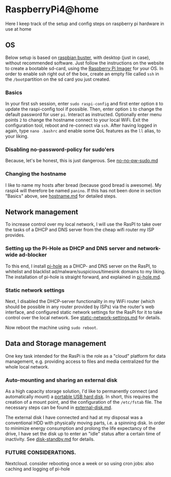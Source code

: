 # RaspberryPi4@home
Here I keep track of the setup and config steps on raspberry pi hardware in use at home

## OS
Below setup is based on [raspbian buster](https://www.raspberrypi.org/downloads/raspbian/), with desktop (just in case), without recommended software. Just follow the instructions on the website to create a bootable sd-card, using the [Raspberry Pi Imager](https://www.raspberrypi.org/downloads/) for your OS. In order to enable ssh right out of the box, create an empty file called `ssh` in the `/boot`partition on the sd card you just created. 

### Basics
In your first ssh session, enter `sudo raspi-config` and first enter option `8` to update the raspi-config tool if possible. Then, enter option `1` to change the default password for user `pi`. Interact as instructed. Optionally enter menu points `2` to change the hostname connect to your local WiFi. Exit the configuration tool, reboot and re-connect via `ssh`. After having logged in again, type `nano .bashrc` and enable some QoL features as the `ll` alias, to your liking.

### Disabling no-password-policy for sudo'ers
Because, let's be honest, this is just dangerous. See [no-no-pw-sudo.md](no-no-pw-sudo.md) 

### Changing the hostname
I like to name my hosts after bread (because good bread is awesome). My raspi4 will therefore be named `panino`. If this has not been done in section "Basics" above, 
see [hostname.md](hostname.md) for detailed steps.


## Network management
To increase control over my local network, I will use the RasPI to take over the tasks of a DHCP and DNS server from the cheap wifi router my ISP provides.

### Setting up the Pi-Hole as DHCP and DNS server and network-wide ad-blocker
To this end, I install [pi-hole](https://pi-hole.net/) as a DHCP- and DNS server on the RasPI, to whitelist and blacklist ad/malware/suspicious/timesink domains to my liking. The installation of pi-hole is straight forward, and explained in [pi-hole.md](pi-hole.md).

### Static network settings
Next, I disabled the DHCP-server functionality in my WiFi router (which should be possible in any router provided by ISPs) via the router's web interface, and configured static network settings for the RasPi for it to take control over the local network. See [static-network-settings.md](static-network-settings.md) for details.

Now reboot the machine using `sudo reboot`.

## Data and Storage management
One key task intended for the RasPi is the role as a "cloud" platform for data management, e.g. providing access to files and  media centralized for the whole local network.

### Auto-mounting and sharing an external disk
As a high capacity storage solution, I'd like to permanently connect (and automatically mount) a [portable USB hard disk](https://shop.westerndigital.com/de-de/products/portable-drives/wd-elements-portable-usb-3-0-hdd#WDBUZG0010BBK-WESN).
In short, this requires the creation of a mount point, and the configuration of the `/etc/fstab` file. The necessary steps can be found in [external-disk.md](external-disk.md).

The external disk I have connected and had at my disposal was a conventional HDD with physically moving parts, i.e. a spinning disk. In order to minimize energy consumption and prolong the life expectancy of the drive, I have set the disk up to enter an "idle" status after a certain time of inactivity. See [disk-standby.md](disk-standby.md) for details.

### FUTURE CONSIDERATIONS.
Nextcloud. consider rebooting once a week or so using cron jobs: also caching and logging of pi-hole
